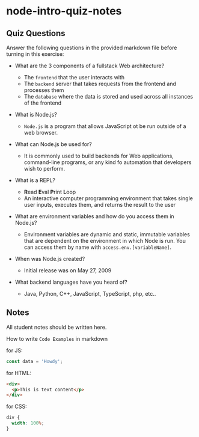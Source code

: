 # node-intro-quiz-notes

## Quiz Questions

Answer the following questions in the provided markdown file before turning in this exercise:

- What are the 3 components of a fullstack Web architecture?

  - The `frontend` that the user interacts with
  - The `backend` server that takes requests from the frontend and processes them
  - The `database` where the data is stored and used across all instances of the frontend

- What is Node.js?

  - `Node.js` is a program that allows JavaScript ot be run outside of a web browser.

- What can Node.js be used for?

  - It is commonly used to build backends for Web applications, command-line programs, or any kind fo automation that developers wish to perform.

- What is a REPL?

  - **R**ead **E**val **P**rint **L**oop
  - An interactive computer programming environment that takes single user inputs, executes them, and returns the result to the user

- What are environment variables and how do you access them in Node.js?

  - Environment variables are dynamic and static, immutable variables that are dependent on the environment in which Node is run. You can access them by name with `access.env.[variableName]`.

- When was Node.js created?

  - Initial release was on May 27, 2009

- What backend languages have you heard of?
  - Java, Python, C++, JavaScript, TypeScript, php, etc..

## Notes

All student notes should be written here.

How to write `Code Examples` in markdown

for JS:

```javascript
const data = 'Howdy';
```

for HTML:

```html
<div>
  <p>This is text content</p>
</div>
```

for CSS:

```css
div {
  width: 100%;
}
```
